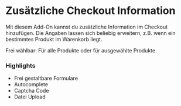 # Zusätzliche Checkout Information

Mit diesem Add-On kannst du zusätzliche Information im Checkout hinzufügen. 
Die Angaben lassen sich beliebig erweitern, z.B. wenn ein bestimmtes Produkt im Warenkorb liegt.

Frei wählbar: Für alle Produkte oder für ausgewählte Produkte.

### Highlights

- Frei gestaltbare Formulare
- Autocomplete
- Captcha Code
- Datei Upload
